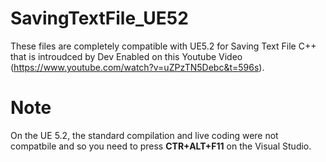 # SavingTextFile_UE52

These files are completely compatible with UE5.2 for Saving Text File C++ that is introudced by Dev Enabled on this Youtube Video (https://www.youtube.com/watch?v=uZPzTN5Debc&t=596s).

# Note
On the UE 5.2, the standard compilation and live coding were not compatbile and so you need to press **CTR+ALT+F11** on the Visual Studio.
